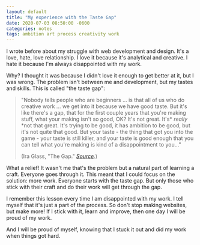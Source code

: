 ```yaml
---
layout: default
title: "My experience with the Taste Gap"
date: 2020-07-03 08:50:00 -0600
categories: notes
tags: ambition art process creativity work
---
```




I wrote before about my struggle with web development and design. It's a love, hate, love relationship. I love it because it's analytical and creative. I hate it because I'm always disappointed with my work.

Why? I thought it was because I didn't love it enough to get better at it, but I was wrong. The problem isn't between me and development, but my tastes and skills. This is called "the taste gap":

> "Nobody tells people who are beginners ... is that all of us who do creative work ... we get into it because we have good taste. But it's like there's a gap, that for the first couple years that you're making stuff, what your making isn't so good, OK? It's not great. It's* *really* *not that great. It's trying to be good, it has ambition to be good, but it's not quite that good. But your taste - the thing that got you into the game - your taste is still killer, and your taste is good enough that you can tell what you're making is kind of a disappointment to you..." 
>
> (Ira Glass, "The Gap." [*Source*](https://www.brainpickings.org/2014/01/29/ira-glass-success-daniel-sax/).)

What a relief! It wasn't me that's the problem but a natural part of learning a craft. Everyone goes through it. This meant that I could focus on the solution: more work. Everyone starts with the taste gap. But only those who stick with their craft and do their work will get through the gap.

I remember this lesson every time I am disappointed with my work. I tell myself that it's just a part of the process. So don't stop making websites, but make more! If I stick with it, learn and improve, then one day I will be proud of my work.

And I will be proud of myself, knowing that I stuck it out and did my work when things got hard.